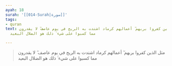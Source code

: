 ```yaml
---
ayah: 18
surah: '[[014-Surah|سورة]]'
tags:
- quran
text: مثل الذين كفروا بربهم ۖ أعمالهم كرماد اشتدت به الريح في يوم عاصف ۖ لا يقدرون
  مما كسبوا على شيء ۚ ذلك هو الضلال البعيد

---
```

> مثل الذين كفروا بربهم ۖ أعمالهم كرماد اشتدت به الريح في يوم عاصف ۖ لا يقدرون مما كسبوا على شيء ۚ ذلك هو الضلال البعيد
